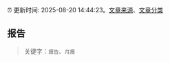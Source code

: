 :alarm_clock: 更新时间: 2025-08-20 14:44:23。[文章来源](/README.md)、[文章分类](/TAGS.md)

## 报告


> 关键字：`报告`、`月报`




